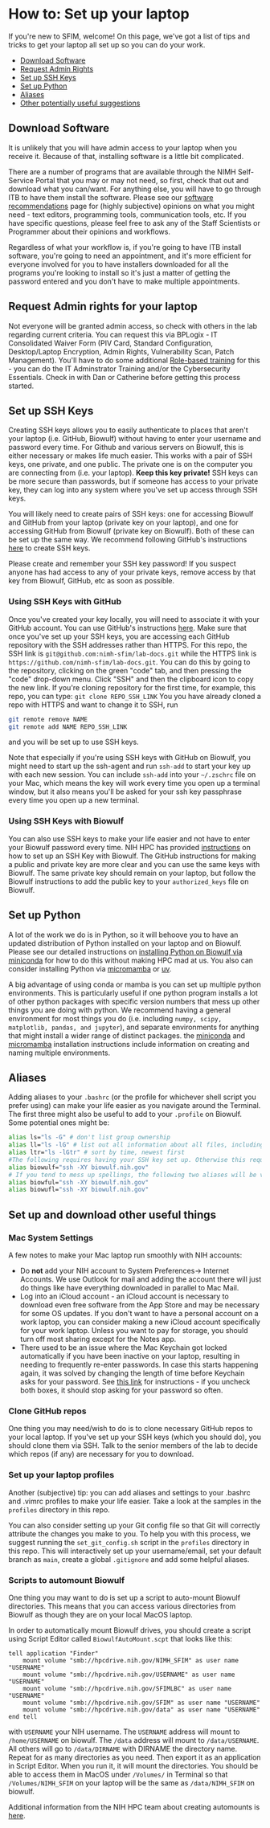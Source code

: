 # How to: Set up your laptop

If you're new to SFIM, welcome! On this page, we've got a list of tips and tricks to get your laptop all set up so you can do your work.

- [Download Software](#download-software)
- [Request Admin Rights](#request-admin-rights-for-your-laptop)
- [Set up SSH Keys](#set-up-ssh-keys)
- [Set up Python](#set-up-python)
- [Aliases](aliases)
- [Other potentially useful suggestions](#set-up-and-download-other-useful-things)

## Download Software

It is unlikely that you will have admin access to your laptop when you receive it. Because of that, installing software is a little bit complicated.

There are a number of programs that are available through the NIMH Self-Service Portal that you may or may not need, so first, check that out and download what you can/want. For anything else, you will have to go through ITB to have them install the software. Please see our [software recommendations][software] page for (highly subjective) opinions on what you might need - text editors, programming tools, communication tools, etc. If you have specific questions, please feel free to ask any of the Staff Scientists or Programmer about their opinions and workflows.

Regardless of what your workflow is, if you're going to have ITB install software, you're going to need an appointment, and it's more efficient for everyone involved for you to have installers downloaded for all the programs you're looking to install so it's just a matter of getting the password entered and you don't have to make multiple appointments.

## Request Admin rights for your laptop

Not everyone will be granted admin access, so check with others in the lab regarding current criteria. You can request this via BPLogix - IT Consolidated Waiver Form (PIV Card, Standard Configuration, Desktop/Laptop Encryption, Admin Rights, Vulnerability Scan, Patch Management). You'll have to do some additional [Role-based training][role_based_training] for this - you can do the IT Adminstrator Training and/or the Cybersecurity Essentials. Check in with Dan or Catherine before getting this process started.

## Set up SSH Keys

Creating SSH keys allows you to easily authenticate to places that aren't your laptop (i.e. GitHub, Biowulf) without having to enter your username and password every time. For Github and various servers on Biowulf, this is either necessary or makes life much easier. This works with a pair of SSH keys, one private, and one public. The private one is on the computer you are connecting from (i.e. your laptop). **Keep this key private!** SSH keys can be more secure than passwords, but if someone has access to your private key, they can log into any system where you've set up access through SSH keys.

You will likely need to create pairs of SSH keys: one for accessing Biowulf and GitHub from your laptop (private key on your laptop), and one for accessing GitHub from Biowulf (private key on Biowulf). Both of these can be set up the same way. We recommend following GitHub's instructions [here][ssh-keys] to create SSH keys.

Please create and remember your SSH key password! If you suspect anyone has had access to any of your private keys, remove access by that key from Biowulf, GitHub, etc as soon as possible.

### Using SSH Keys with GitHub

Once you've created your key locally, you will need to associate it with
your GitHub account. You can use GitHub's instructions [here][gh_affiliate]. Make sure that once you've set up your SSH keys, you are accessing each GitHub repository with the SSH addresses rather than HTTPS. For this repo, the SSH link is `git@github.com:nimh-sfim/lab-docs.git` while the HTTPS link is `https://github.com/nimh-sfim/lab-docs.git`.
You can do this by going to the repository, clicking on the green "code" tab, and then pressing the "code" drop-down menu.
Click "SSH" and then the clipboard icon to copy the new link. If you're cloning repository for the first time, for example, this repo, you can type: `git clone REPO_SSH_LINK`
You you have already cloned a repo with HTTPS and want to change it to SSH, run

```bash
git remote remove NAME
git remote add NAME REPO_SSH_LINK
```

and you will be set up to use SSH keys.

Note that especially if you're using SSH keys with GitHub on Biowulf, you might need to start up the ssh-agent and run `ssh-add` to start your key up with each new session. You can include `ssh-add` into your `~/.zschrc` file on your Mac, which means the key will work every time you open up a terminal window, but it also means you'll be asked for your ssh key passphrase every time you open up a new terminal.

### Using SSH Keys with Biowulf

You can also use SSH keys to make your life easier and not have to enter your Biowulf password every time. NIH HPC has provided [instructions][biowulf_ssh_key] on how to set up an SSH Key with Biowulf. The GitHub instructions for making a public and private key are more clear and you can use the same keys with Biowulf. The same private key should remain on your laptop, but follow the Biowulf instructions to add the public key to your `authorized_keys` file on Biowulf.

## Set up Python

A lot of the work we do is in Python, so it will behoove you to have an updated distribution of Python installed on your laptop and on Biowulf. Please see our detailed instructions on [installing Python on Biowulf via miniconda][python_biowulf] for how to do this without making HPC mad at us. You also can consider installing Python via [micromamba][mamba_install] or [uv][uv_install].

A big advantage of using conda or mamba is you can set up multiple python environments. This is particularly useful if one python program installs a lot of other python packages with specific version numbers that mess up other things you are doing with python. We recommend having a general environment for most things you do (i.e. including `numpy, scipy, matplotlib, pandas, and jupyter`), and separate environments for anything that might install a wider range of distinct packages. the [miniconda][conda_install] and [micromamba][mamba_install] installation instructions include information on creating and naming multiple environments.

## Aliases

Adding aliases to your `.bashrc` (or the profile for whichever shell script you prefer using) can make your life easier as you navigate around the Terminal. The first three might also be useful to add to your `.profile` on Biowulf. Some potential ones might be:

```bash
alias ls="ls -G" # don't list group ownership
alias ll="ls -lG" # list out all information about all files, including file ownership 
alias ltr="ls -lGtr" # sort by time, newest first
#The following requires having your SSH key set up. Otherwise this requires also including your username@biowulf.
alias biowulf="ssh -XY biowulf.nih.gov"
# If you tend to mess up spellings, the following two aliases will be very useful:
alias biowful="ssh -XY biowulf.nih.gov"
alias biowufl="ssh -XY biowulf.nih.gov"
```

## Set up and download other useful things

### Mac System Settings

A few notes to make your Mac laptop run smoothly with NIH accounts:

- Do **not** add your NIH account to System Preferences-> Internet Accounts. We use Outlook for mail and adding the account there will just do things like have everything downloaded in parallel to Mac Mail.
- Log into an iCloud account - an iCloud account is necessary to download even free software from the App Store and may be necessary for some OS updates. If you don't want to have a personal account on a work laptop, you can consider making a new iCloud account specifically for your work laptop. Unless you want to pay for storage, you should turn off most sharing except for the Notes app.
- There used to be an issue where the Mac Keychain got locked automatically if you have been inactive on your laptop, resulting in needing to frequently re-enter passwords. In case this starts happening again, it was solved by changing the length of time before Keychain asks for your password. See [this link][keychain] for instructions - if you uncheck both boxes, it should stop asking for your password so often.

### Clone GitHub repos

One thing you may need/wish to do is to clone necessary GitHub repos to your local laptop. If you've set up your SSH keys (which you should do), you should clone them via SSH. Talk to the senior members of the lab to decide which repos (if any) are necessary for you to download.

### Set up your laptop profiles

Another (subjective) tip: you can add aliases and settings to your .bashrc and .vimrc profiles to make your life easier. Take a look at the samples in the `profiles` directory in this repo.

You can also consider setting up your Git config file so that Git will correctly attribute the changes you make to you. To help you with this process, we suggest running the `set_git_config.sh` script in the `profiles` directory in this repo. This will interactively set up your username/email, set your default branch as `main`, create a global `.gitignore` and add some helpful aliases.

### Scripts to automount Biowulf

One thing you may want to do is set up a script to auto-mount Biowulf directories. This means that you can access various directories from Biowulf as though they are on your local MacOS laptop.

In order to automatically mount Biowulf drives, you should create a script using Script Editor called `BiowulfAutoMount.scpt` that looks like this:

```scpt
tell application "Finder"
    mount volume "smb://hpcdrive.nih.gov/NIMH_SFIM" as user name "USERNAME"
    mount volume "smb://hpcdrive.nih.gov/USERNAME" as user name "USERNAME"
    mount volume "smb://hpcdrive.nih.gov/SFIMLBC" as user name "USERNAME"
    mount volume "smb://hpcdrive.nih.gov/SFIM" as user name "USERNAME"
    mount volume "smb://hpcdrive.nih.gov/data" as user name "USERNAME"
end tell
```

with `USERNAME` your NIH username.
The `USERNAME` address will mount to `/home/USERNAME` on biowulf.
The `/data` address will mount to `/data/USERNAME`.
All others will go to `/data/DIRNAME` with DIRNAME the directory name. Repeat for as many directories as you need.
Then export it as an application in Script Editor.
When you run it, it will mount the directories.
You should be able to access them in MacOS under `/Volumes/` in Terminal so that `/Volumes/NIMH_SFIM` on your laptop will be the same as `/data/NIMH_SFIM` on biowulf.

Additional information from the NIH HPC team about creating automounts is [here][hpc_mount].

[software]: <software.md>
[ssh-keys]:<https://docs.github.com/en/free-pro-team@latest/github/authenticating-to-github/generating-a-new-ssh-key-and-adding-it-to-the-ssh-agent>
[gh_affiliate]: <https://docs.github.com/en/free-pro-team@latest/github/authenticating-to-github/adding-a-new-ssh-key-to-your-github-account>
[biowulf_ssh_key]: https://hpc.nih.gov/docs/sshkeys.html
[python_biowulf]: <biowulf_conda.md>
[hpc_mount]: <https://hpc.nih.gov/docs/helixdrive.html>
[role_based_training]: https://irtsectraining.nih.gov/
[conda_install]: https://docs.anaconda.com/free/miniconda/miniconda-install/
[mamba_install]: https://mamba.readthedocs.io/en/latest/installation/micromamba-installation.html
[uv_install]: https://docs.astral.sh/uv/getting-started/installation/
[keychain]: https://support.apple.com/guide/keychain-access/mac-keychain-password-kyca1242/mac
